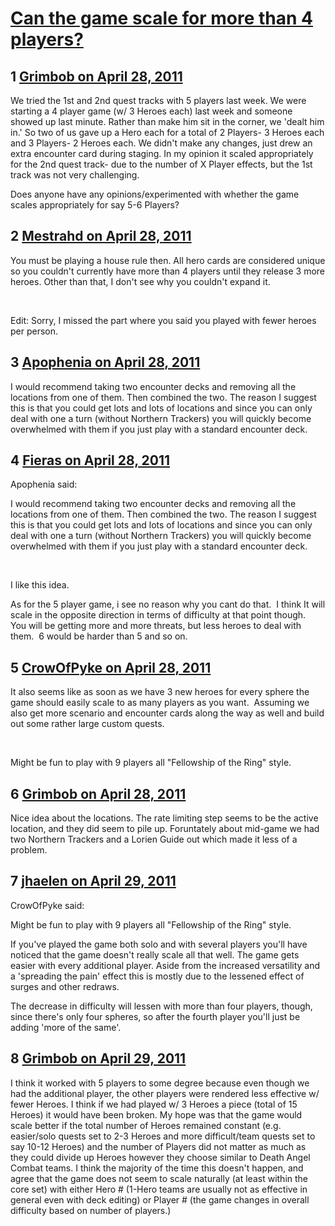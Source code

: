 # [Can the game scale for more than 4 players?](https://community.fantasyflightgames.com/topic/45915-can-the-game-scale-for-more-than-4-players/)

## 1 [Grimbob on April 28, 2011](https://community.fantasyflightgames.com/topic/45915-can-the-game-scale-for-more-than-4-players/?do=findComment&comment=460305)

We tried the 1st and 2nd quest tracks with 5 players last week. We were starting a 4 player game (w/ 3 Heroes each) last week and someone showed up last minute. Rather than make him sit in the corner, we 'dealt him in.' So two of us gave up a Hero each for a total of 2 Players- 3 Heroes each and 3 Players- 2 Heroes each. We didn't make any changes, just drew an extra encounter card during staging. In my opinion it scaled appropriately for the 2nd quest track- due to the number of X Player effects, but the 1st track was not very challenging.

Does anyone have any opinions/experimented with whether the game scales appropriately for say 5-6 Players?

## 2 [Mestrahd on April 28, 2011](https://community.fantasyflightgames.com/topic/45915-can-the-game-scale-for-more-than-4-players/?do=findComment&comment=460460)

You must be playing a house rule then. All hero cards are considered unique so you couldn't currently have more than 4 players until they release 3 more heroes. Other than that, I don't see why you couldn't expand it.

 

Edit: Sorry, I missed the part where you said you played with fewer heroes per person.

## 3 [Apophenia on April 28, 2011](https://community.fantasyflightgames.com/topic/45915-can-the-game-scale-for-more-than-4-players/?do=findComment&comment=460485)

I would recommend taking two encounter decks and removing all the locations from one of them. Then combined the two. The reason I suggest this is that you could get lots and lots of locations and since you can only deal with one a turn (without Northern Trackers) you will quickly become overwhelmed with them if you just play with a standard encounter deck.

## 4 [Fieras on April 28, 2011](https://community.fantasyflightgames.com/topic/45915-can-the-game-scale-for-more-than-4-players/?do=findComment&comment=460586)

Apophenia said:

I would recommend taking two encounter decks and removing all the locations from one of them. Then combined the two. The reason I suggest this is that you could get lots and lots of locations and since you can only deal with one a turn (without Northern Trackers) you will quickly become overwhelmed with them if you just play with a standard encounter deck.



 

I like this idea.

As for the 5 player game, i see no reason why you cant do that.  I think It will scale in the opposite direction in terms of difficulty at that point though.  You will be getting more and more threats, but less heroes to deal with them.  6 would be harder than 5 and so on.

## 5 [CrowOfPyke on April 28, 2011](https://community.fantasyflightgames.com/topic/45915-can-the-game-scale-for-more-than-4-players/?do=findComment&comment=460597)

It also seems like as soon as we have 3 new heroes for every sphere the game should easily scale to as many players as you want.  Assuming we also get more scenario and encounter cards along the way as well and build out some rather large custom quests.

 

Might be fun to play with 9 players all "Fellowship of the Ring" style.

## 6 [Grimbob on April 28, 2011](https://community.fantasyflightgames.com/topic/45915-can-the-game-scale-for-more-than-4-players/?do=findComment&comment=460771)

Nice idea about the locations. The rate limiting step seems to be the active location, and they did seem to pile up. Foruntately about mid-game we had two Northern Trackers and a Lorien Guide out which made it less of a problem.

## 7 [jhaelen on April 29, 2011](https://community.fantasyflightgames.com/topic/45915-can-the-game-scale-for-more-than-4-players/?do=findComment&comment=460853)

CrowOfPyke said:

Might be fun to play with 9 players all "Fellowship of the Ring" style.



If you've played the game both solo and with several players you'll have noticed that the game doesn't really scale all that well. The game gets easier with every additional player. Aside from the increased versatility and a 'spreading the pain' effect this is mostly due to the lessened effect of surges and other redraws.

The decrease in difficulty will lessen with more than four players, though, since there's only four spheres, so after the fourth player you'll just be adding 'more of the same'.

## 8 [Grimbob on April 29, 2011](https://community.fantasyflightgames.com/topic/45915-can-the-game-scale-for-more-than-4-players/?do=findComment&comment=460916)

I think it worked with 5 players to some degree because even though we had the additional player, the other players were rendered less effective w/ fewer Heroes. I think if we had played w/ 3 Heroes a piece (total of 15 Heroes) it would have been broken. My hope was that the game would scale better if the total number of Heroes remained constant (e.g. easier/solo quests set to 2-3 Heroes and more difficult/team quests set to say 10-12 Heroes) and the number of Players did not matter as much as they could divide up Heroes however they choose similar to Death Angel Combat teams. I think the majority of the time this doesn't happen, and agree that the game does not seem to scale naturally (at least within the core set) with either Hero # (1-Hero teams are usually not as effective in general even with deck editing) or Player # (the game changes in overall difficulty based on number of players.)

 

